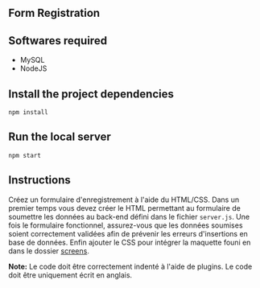 ## Form Registration

## Softwares required
- MySQL
- NodeJS

## Install the project dependencies
```
npm install
```

## Run the local server
```
npm start
```

## Instructions
Créez un formulaire d'enregistrement à l'aide du HTML/CSS. Dans un premier temps vous devez créer le HTML permettant au formulaire de soumettre les données au back-end défini dans le fichier `server.js`. Une fois le formulaire fonctionnel, assurez-vous que les données soumises soient correctement validées afin de prévenir les erreurs d'insertions en base de données. Enfin ajouter le CSS pour intégrer la maquette founi en dans le dossier [screens](./screens).

**Note:** Le code doit être correctement indenté à l'aide de plugins. Le code doit être uniquement écrit en anglais.
